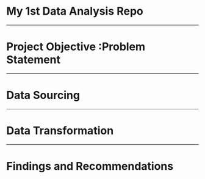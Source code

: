 # My 1st Data Analysis Repo

---------------
# Project Objective :Problem Statement





--------------
# Data Sourcing





------------
# Data Transformation




------
# Findings and Recommendations
